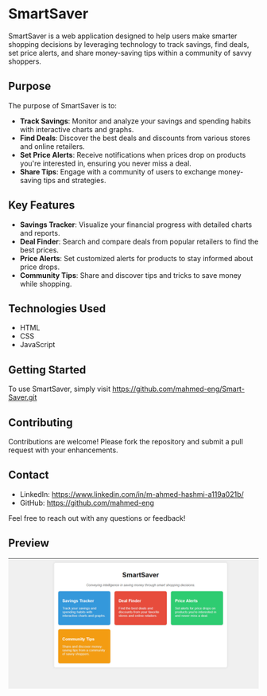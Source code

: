 # SmartSaver

SmartSaver is a web application designed to help users make smarter shopping decisions by leveraging technology to track savings, find deals, set price alerts, and share money-saving tips within a community of savvy shoppers.

## Purpose

The purpose of SmartSaver is to:

- **Track Savings**: Monitor and analyze your savings and spending habits with interactive charts and graphs.
- **Find Deals**: Discover the best deals and discounts from various stores and online retailers.
- **Set Price Alerts**: Receive notifications when prices drop on products you're interested in, ensuring you never miss a deal.
- **Share Tips**: Engage with a community of users to exchange money-saving tips and strategies.

## Key Features

- **Savings Tracker**: Visualize your financial progress with detailed charts and reports.
- **Deal Finder**: Search and compare deals from popular retailers to find the best prices.
- **Price Alerts**: Set customized alerts for products to stay informed about price drops.
- **Community Tips**: Share and discover tips and tricks to save money while shopping.

## Technologies Used

- HTML
- CSS
- JavaScript


## Getting Started

To use SmartSaver, simply visit https://github.com/mahmed-eng/Smart-Saver.git

## Contributing

Contributions are welcome! Please fork the repository and submit a pull request with your enhancements.

## Contact

- LinkedIn: https://www.linkedin.com/in/m-ahmed-hashmi-a119a021b/
- GitHub: https://github.com/mahmed-eng

Feel free to reach out with any questions or feedback!

## Preview
![SmartSaver Preview 1](0.PNG)

